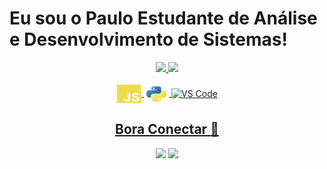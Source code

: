 # Eu sou o Paulo Estudante de Análise e Desenvolvimento de Sistemas! 
<div align="center">
  <a href="https://github.com/Paulogustavoss">
  <img height="180em" src="https://github-readme-stats.vercel.app/api?username=Paulogustavoss&show_icons=true&theme=dark&include_all_commits=true&count_private=true"/>
  <img height="180em" src="https://github-readme-stats.vercel.app/api/top-langs/?username=Paulogustavoss&layout=compact&langs_count=7&theme=dark"/>
<div style="display: inline_block"><br>
 
    
  
  <img align="center" alt="Rafa-Js" height="30" width="40" src="https://raw.githubusercontent.com/devicons/devicon/master/icons/javascript/javascript-plain.svg">
  <img align="center" alt="Rafa-Python" height="30" width="40" src="https://raw.githubusercontent.com/devicons/devicon/master/icons/python/python-original.svg">
  <img align="center" alt="VS Code" width="40px" src="https://img.icons8.com/fluent/48/000000/visual-studio-code-2019.png">
  
 
    
 ## Bora Conectar :handshake:
  
  <div> 
  <a href = "mailto:paulogustavoss09@gmail.com"><img src="https://img.shields.io/badge/-Gmail-%23333?style=for-the-badge&logo=gmail&logoColor=white" target="_blank"></a>
  <a href="https://www.linkedin.com/in/paulo-segreti-151612220" target="_blank"><img src="https://img.shields.io/badge/-LinkedIn-%230077B5?style=for-the-badge&logo=linkedin&logoColor=white" target="_blank"></a> 
 
  
 
</div>




